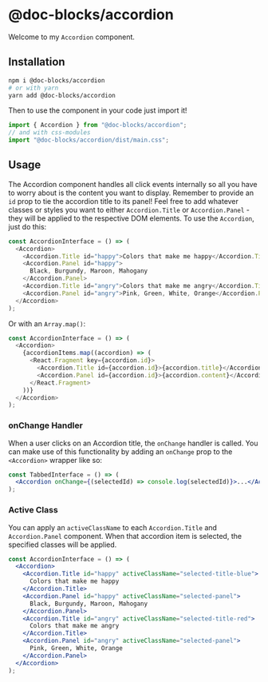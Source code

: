 # @doc-blocks/accordion

Welcome to my `Accordion` component.

## Installation

```sh
npm i @doc-blocks/accordion
# or with yarn
yarn add @doc-blocks/accordion
```

Then to use the component in your code just import it!

```js
import { Accordion } from "@doc-blocks/accordion";
// and with css-modules
import "@doc-blocks/accordion/dist/main.css";
```

## Usage

The Accordion component handles all click events internally so all you have to worry about is the content you want to display.
Remember to provide an `id` prop to tie the accordion title to its panel!
Feel free to add whatever classes or styles you want to either `Accordion.Title` or `Accordion.Panel` - they will be applied to the respective DOM elements.
To use the `Accordion`, just do this:

```js
const AccordionInterface = () => (
  <Accordion>
    <Accordion.Title id="happy">Colors that make me happy</Accordion.Title>
    <Accordion.Panel id="happy">
      Black, Burgundy, Maroon, Mahogany
    </Accordion.Panel>
    <Accordion.Title id="angry">Colors that make me angry</Accordion.Title>
    <Accordion.Panel id="angry">Pink, Green, White, Orange</Accordion.Panel>
  </Accordion>
);
```

Or with an `Array.map()`:

```js
const AccordionInterface = () => (
  <Accordion>
    {accordionItems.map((accordion) => (
      <React.Fragment key={accordion.id}>
        <Accordion.Title id={accordion.id}>{accordion.title}</Accordion.Title>
        <Accordion.Panel id={accordion.id}>{accordion.content}</Accordion.Panel>
      </React.Fragment>
    ))}
  </Accordion>
);
```

### onChange Handler

When a user clicks on an Accordion title, the `onChange` handler is called. You can make use of this functionality by adding an `onChange` prop to the `<Accordion>` wrapper like so:

```jsx
const TabbedInterface = () => (
  <Accordion onChange={(selectedId) => console.log(selectedId)}>...</Accordion>
);
```

### Active Class

You can apply an `activeClassName` to each `Accordion.Title` and `Accordion.Panel` component. When that accordion item is selected, the specified classes will be applied.

```jsx
const AccordionInterface = () => (
  <Accordion>
    <Accordion.Title id="happy" activeClassName="selected-title-blue">
      Colors that make me happy
    </Accordion.Title>
    <Accordion.Panel id="happy" activeClassName="selected-panel">
      Black, Burgundy, Maroon, Mahogany
    </Accordion.Panel>
    <Accordion.Title id="angry" activeClassName="selected-title-red">
      Colors that make me angry
    </Accordion.Title>
    <Accordion.Panel id="angry" activeClassName="selected-panel">
      Pink, Green, White, Orange
    </Accordion.Panel>
  </Accordion>
);
```
